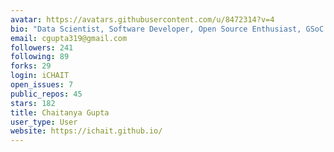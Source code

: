 ```yaml
---
avatar: https://avatars.githubusercontent.com/u/8472314?v=4
bio: "Data Scientist, Software Developer, Open Source Enthusiast, GSoC '15, '16\r\n"
email: cgupta319@gmail.com
followers: 241
following: 89
forks: 29
login: iCHAIT
open_issues: 7
public_repos: 45
stars: 182
title: Chaitanya Gupta
user_type: User
website: https://ichait.github.io/
---
```

